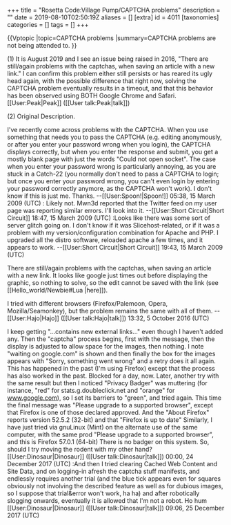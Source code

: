 +++
title = "Rosetta Code:Village Pump/CAPTCHA problems"
description = ""
date = 2019-08-10T02:50:19Z
aliases = []
[extra]
id = 4011
[taxonomies]
categories = []
tags = []
+++

{{Vptopic
|topic=CAPTCHA problems
|summary=CAPTCHA problems are not being attended to.
}}

(1) It is August 2019 and I see an issue being raised in 2016, "There are still/again problems with the captchas, when saving an article with a new link."  I can confirm this problem either still persists or has reared its ugly head again, with the possible difference that right now, solving the CAPTCHA problem eventually results in a timeout, and that this behavior has been observed using BOTH Google Chrome and Safari. [[User:Peak|Peak]] ([[User talk:Peak|talk]])


(2) Original Description.

I've recently come across problems with the CAPTCHA. When you use something that needs you to pass the CAPTCHA (e.g. editing anonymously, or after you enter your password wrong when you login), the CAPTCHA displays correctly, but when you enter the response and submit, you get a mostly blank page with just the words "Could not open socket". The case when you enter your password wrong is particularly annoying, as you are stuck in a Catch-22 (you normally don't need to pass a CAPTCHA to login; but once you enter your password wrong, you can't even login by entering your password correctly anymore, as the CAPTCHA won't work). I don't know if this is just me. Thanks. --[[User:Spoon!|Spoon!]] 05:38, 15 March 2009 (UTC)
: Likely not.  Mwn3d reported that the Twitter feed on my user page was reporting similar errors.  I'll look into it. --[[User:Short Circuit|Short Circuit]] 18:47, 15 March 2009 (UTC)
:Looks like there was some sort of server glitch going on.  I don't know if it was Slicehost-related, or if it was a problem with my version/configuration combination for Apache and PHP.  I upgraded all the distro software, reloaded apache a few times, and it appears to work. --[[User:Short Circuit|Short Circuit]] 19:43, 15 March 2009 (UTC)

There are still/again problems with the captchas, when saving an article with a new link.
It looks like google just times out before displaying the graphic,
so nothing to solve, so the edit cannot be saved with the link (see [[Hello_world/Newbie#Lua |here]]). 

I tried with different browsers (Firefox/Palemoon, Opera, Mozilla/Seamonkey), but the problem remains the same with all of them.
-- [[User:Hajo|Hajo]] ([[User talk:Hajo|talk]]) 13:32, 5 October 2016 (UTC)

I keep getting "...contains new external links..." even though I haven't added any. Then the "captcha" process begins, first with the message, then the display is adjusted to allow space for the images, then nothing. I note "waiting on google.com" is shown and then finally the box for the images appears with "Sorry, something went wrong" and a retry does it all again. This has happened in the past (I'm using Firefox) except that the process has also worked in the past. Blocked for a day, now. Later, another try with the same result but then I noticed "Privacy Badger" was muttering (for instance, "red" for stats.g.doubleclick.net and "orange" for www.google.com), so I set its barriers to "green", and tried again. This time the final message was "Please upgrade to a supported browser", except that Firefox is one of those declared approved. And the "About Firefox" reports version 52.5.2 (32-bit) and that "Firefox is up to date" Similarly, I have just tried via gnuLinux (Mint) on the alternate use of the same computer, with the same prod "Please upgrade to a supported browser", and this is Firefox 57.0.1 (64-bit) There is no badger on this system.  So, should I try moving the rodent with my other hand? [[User:Dinosaur|Dinosaur]] ([[User talk:Dinosaur|talk]]) 00:00, 24 December 2017 (UTC)
:And then I tried clearing Cached Web Content and Site Data, and on logging-in afresh the captcha stuff manifests, and endlessly requires another trial (and the blue tick appears even for squares obviously not involving the described feature as well as for dubious images, so I suppose that trial&error won't work, ha ha) and after robotically slogging onwards, eventually it is allowed that I'm not a robot. Ho hum [[User:Dinosaur|Dinosaur]] ([[User talk:Dinosaur|talk]]) 09:06, 25 December 2017 (UTC)
